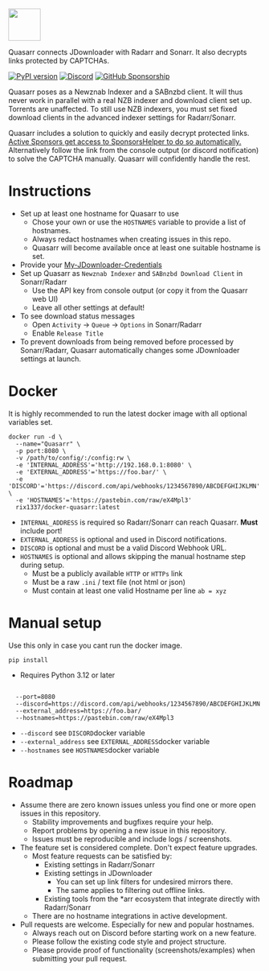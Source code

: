 # 

<img src="https://raw.githubusercontent.com/rix1337/Quasarr/main/Quasarr.png" data-canonical-src="https://raw.githubusercontent.com/rix1337/Quasarr/main/Quasarr.png" width="64" height="64" />

Quasarr connects JDownloader with Radarr and Sonarr. It also decrypts links protected by CAPTCHAs.

[![PyPI version](https://badge.fury.io/py/quasarr.svg)](https://badge.fury.io/py/quasarr)
[![Discord](https://img.shields.io/discord/1075348594225315891)](https://discord.gg/eM4zA2wWQb)
[![GitHub Sponsorship](https://img.shields.io/badge/support-me-red.svg)](https://github.com/users/rix1337/sponsorship)

Quasarr poses as a Newznab Indexer and a SABnzbd client.
It will thus never work in parallel with a real NZB indexer and download client set up.
Torrents are unaffected. To still use NZB indexers, you must set fixed download clients in the advanced indexer
settings for Radarr/Sonarr.

Quasarr includes a solution to quickly and easily decrypt protected links.
[Active Sponsors get access to SponsorsHelper to do so automatically.](https://github.com/users/rix1337/sponsorship)
Alternatively follow the link from the console output (or discord notification) to solve the CAPTCHA manually.
Quasarr will confidently handle the rest.

# Instructions

* Set up at least one hostname for Quasarr to use
    * Chose your own or use the `HOSTNAMES` variable to provide a list of hostnames.
    * Always redact hostnames when creating issues in this repo.
    * Quasarr will become available once at least one suitable hostname is set.
* Provide your [My-JDownloader-Credentials](https://my.jdownloader.org)
* Set up Quasarr as `Newznab Indexer` and `SABnzbd Download Client` in Sonarr/Radarr
    * Use the API key from console output (or copy it from the Quasarr web UI)
    * Leave all other settings at default!
* To see download status messages
  * Open `Activity` → `Queue` → `Options` in Sonarr/Radarr
  * Enable `Release Title`
* To prevent downloads from being removed before processed by Sonarr/Radarr, Quasarr automatically changes some
  JDownloader settings at launch.

# Docker

It is highly recommended to run the latest docker image with all optional variables set.

```
docker run -d \
  --name="Quasarr" \
  -p port:8080 \
  -v /path/to/config/:/config:rw \
  -e 'INTERNAL_ADDRESS'='http://192.168.0.1:8080' \
  -e 'EXTERNAL_ADDRESS'='https://foo.bar/' \
  -e 'DISCORD'='https://discord.com/api/webhooks/1234567890/ABCDEFGHIJKLMN' \
  -e 'HOSTNAMES'='https://pastebin.com/raw/eX4Mpl3'
  rix1337/docker-quasarr:latest
  ```

* `INTERNAL_ADDRESS` is required so Radarr/Sonarr can reach Quasarr. **Must** include port!
* `EXTERNAL_ADDRESS` is optional and used in Discord notifications.
* `DISCORD` is optional and must be a valid Discord Webhook URL.
* `HOSTNAMES` is optional and allows skipping the manual hostname step during setup.
    * Must be a publicly available `HTTP` or `HTTPs` link
    * Must be a raw `.ini` / text file (not html or json)
    * Must contain at least one valid Hostname per line `ab = xyz`

# Manual setup

Use this only in case you cant run the docker image.

`pip install `

* Requires Python 3.12 or later

```

  --port=8080
  --discord=https://discord.com/api/webhooks/1234567890/ABCDEFGHIJKLMN
  --external_address=https://foo.bar/
  --hostnames=https://pastebin.com/raw/eX4Mpl3
  ```

* `--discord` see `DISCORD`docker variable
* `--external_address` see `EXTERNAL_ADDRESS`docker variable
* `--hostnames` see `HOSTNAMES`docker variable

# Roadmap
- Assume there are zero known issues unless you find one or more open issues in this repository.
  - Stability improvements and bugfixes require your help.
  - Report problems by opening a new issue in this repository.
  - Issues must be reproducible and include logs / screenshots.
- The feature set is considered complete. Don't expect feature upgrades.
  - Most feature requests can be satisfied by:
    - Existing settings in  Radarr/Sonarr
    - Existing settings in JDownloader
      - You can set up link filters for undesired mirrors there.
      - The same applies to filtering out offline links.
    - Existing tools from the *arr ecosystem that integrate directly with Radarr/Sonarr
  - There are no hostname integrations in active development.
- Pull requests are welcome. Especially for new and popular hostnames.
  - Always reach out on Discord before starting work on a new feature.
  - Please follow the existing code style and project structure.
  - Please provide proof of functionality (screenshots/examples) when submitting your pull request.
